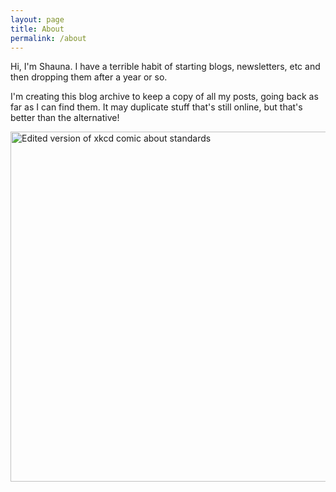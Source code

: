 ```yaml
---
layout: page
title: About
permalink: /about
---
```


Hi, I'm Shauna. I have a terrible habit of starting blogs, newsletters, etc and then dropping them after a year or so.

I'm creating this blog archive to keep a copy of all my posts, going back as far as I can find them. It may duplicate stuff that's still online, but that's better than the alternative!

<img align="left" width="560" height="560" src="{{ site.baseurl }}/assets/image/standards.jpg" title="Edited version of xkcd comic about standards">  


